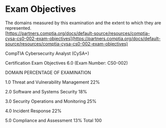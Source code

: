 # Exam Objectives

The domains measured by this examination and the extent to which they are represented.\
[https://partners.comptia.org/docs/default-source/resources/comptia-cysa-cs0-002-exam-objectives](https://partners.comptia.org/docs/default-source/resources/comptia-cysa-cs0-002-exam-objectives)

CompTIA Cybersecurity Analyst (CySA+)&#x20;

Certification Exam Objectives 6.0 (Exam Number: CS0-002)&#x20;

DOMAIN PERCENTAGE OF EXAMINATION&#x20;

1.0 Threat and Vulnerability Management 22%&#x20;

2.0 Software and Systems Security 18%&#x20;

3.0 Security Operations and Monitoring 25%&#x20;

4.0 Incident Response 22%&#x20;

5.0 Compliance and Assessment 13% Total 100
